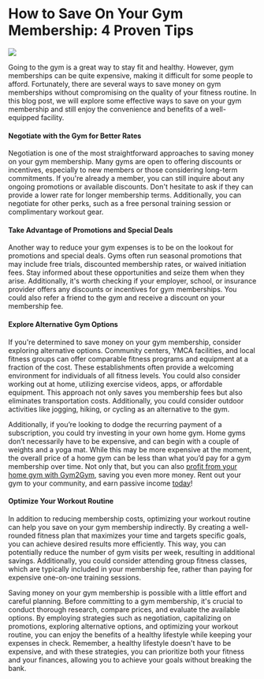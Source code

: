 # How to Save On Your Gym Membership: 4 Proven Tips

![](https://3134664324-files.gitbook.io/\~/files/v0/b/gitbook-x-prod.appspot.com/o/spaces%2FvvLv2WOJ6NR58qdXqSXM%2Fuploads%2Fme3Al7nCU2eOD763e3jU%2F0.png?alt=media)

Going to the gym is a great way to stay fit and healthy. However, gym memberships can be quite expensive, making it difficult for some people to afford. Fortunately, there are several ways to save money on gym memberships without compromising on the quality of your fitness routine. In this blog post, we will explore some effective ways to save on your gym membership and still enjoy the convenience and benefits of a well-equipped facility.

#### **Negotiate with the Gym for Better Rates** <a href="#_p71xu3l0lihw" id="_p71xu3l0lihw"></a>

Negotiation is one of the most straightforward approaches to saving money on your gym membership. Many gyms are open to offering discounts or incentives, especially to new members or those considering long-term commitments. If you're already a member, you can still inquire about any ongoing promotions or available discounts. Don't hesitate to ask if they can provide a lower rate for longer membership terms. Additionally, you can negotiate for other perks, such as a free personal training session or complimentary workout gear.

#### **Take Advantage of Promotions and Special Deals** <a href="#_z0zhe2amrabq" id="_z0zhe2amrabq"></a>

Another way to reduce your gym expenses is to be on the lookout for promotions and special deals. Gyms often run seasonal promotions that may include free trials, discounted membership rates, or waived initiation fees. Stay informed about these opportunities and seize them when they arise. Additionally, it's worth checking if your employer, school, or insurance provider offers any discounts or incentives for gym memberships. You could also refer a friend to the gym and receive a discount on your membership fee.

#### **Explore Alternative Gym Options** <a href="#_9wkiftylfgd1" id="_9wkiftylfgd1"></a>

If you're determined to save money on your gym membership, consider exploring alternative options. Community centers, YMCA facilities, and local fitness groups can offer comparable fitness programs and equipment at a fraction of the cost. These establishments often provide a welcoming environment for individuals of all fitness levels. You could also consider working out at home, utilizing exercise videos, apps, or affordable equipment. This approach not only saves you membership fees but also eliminates transportation costs. Additionally, you could consider outdoor activities like jogging, hiking, or cycling as an alternative to the gym.

Additionally, if you’re looking to dodge the recurring payment of a subscription, you could try investing in your own home gym. Home gyms don’t necessarily have to be expensive, and can begin with a couple of weights and a yoga mat. While this may be more expensive at the moment, the overall price of a home gym can be less than what you’d pay for a gym membership over time. Not only that, but you can also [profit from your home gym with Gym2Gym](https://denver.gym2gym.com/profit-from-your-private-gym-how-to-monetize-a-fitness-space), saving you even more money. Rent out your gym to your community, and earn passive income [today](http://gym2gym.com/)!

#### **Optimize Your Workout Routine** <a href="#_57mhbt5t93e8" id="_57mhbt5t93e8"></a>

In addition to reducing membership costs, optimizing your workout routine can help you save on your gym membership indirectly. By creating a well-rounded fitness plan that maximizes your time and targets specific goals, you can achieve desired results more efficiently. This way, you can potentially reduce the number of gym visits per week, resulting in additional savings. Additionally, you could consider attending group fitness classes, which are typically included in your membership fee, rather than paying for expensive one-on-one training sessions.

Saving money on your gym membership is possible with a little effort and careful planning. Before committing to a gym membership, it's crucial to conduct thorough research, compare prices, and evaluate the available options. By employing strategies such as negotiation, capitalizing on promotions, exploring alternative options, and optimizing your workout routine, you can enjoy the benefits of a healthy lifestyle while keeping your expenses in check. Remember, a healthy lifestyle doesn't have to be expensive, and with these strategies, you can prioritize both your fitness and your finances, allowing you to achieve your goals without breaking the bank.

